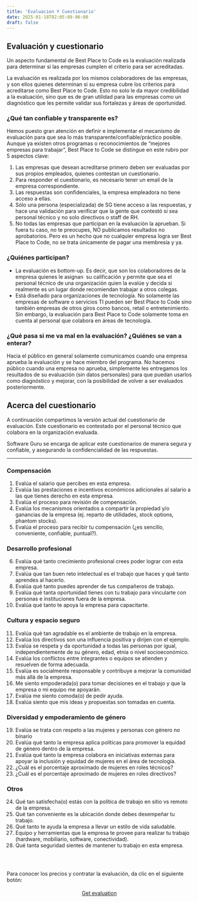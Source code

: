 ```yaml
---
title: 'Evaluacion Y Cuestionario'
date: 2025-01-18T02:05:09-06:00
draft: false
---
```


## Evaluación y cuestionario

<p>Un aspecto fundamental de Best Place to Code es la evaluación realizada para determinar si las empresas cumplen el criterio para ser acreditadas.</p>

<p>La evaluación es realizada por los mismos colaboradores de las empresas, y son ellos quienes determinan si su empresa cubre los criterios para acreditarse como Best Place to Code. Esto no solo le da mayor credibilidad a la evaluación, sino que es de gran utilidad para las empresas como un diagnóstico que les permite validar sus fortalezas y áreas de oportunidad.</p>

<h3>¿Qué tan confiable y transparente es?</h3>

<p>Hemos puesto gran atención en definir e implementar el mecanismo de evaluación para que sea lo más transparente/confiable/práctico posible. Aunque ya existen otros programas o reconocimientos de “mejores empresas para trabajar”, Best Place to Code se distingue en este rubro por 5 aspectos clave:&nbsp;</p>

<ol>
	<li>Las empresas que desean acreditarse primero deben ser evaluadas por sus propios empleados, quienes contestan un cuestionario.</li>
	<li>Para responder el cuestionario, es necesario tener un email de la empresa correspondiente.</li>
	<li>Las respuestas son confidenciales, la empresa empleadora no tiene acceso a ellas.</li>
	<li>Sólo una persona (especializada) de SG tiene acceso a las respuestas, y hace una validación para verificar que la gente que contestó sí sea personal técnico y no solo directivos o staff de RH.</li>
	<li>No todas las empresas que participan en la evaluación la aprueban. Si fuera tu caso, no te preocupes, NO publicamos resultados no aprobatorios. Pero es un hecho que no cualquier empresa logra ser Best Place to Code, no se trata únicamente de pagar una membresía y ya.</li>
</ol>

<h3>¿Quiénes participan?</h3>

<ul>
	<li>La evaluación es bottom-up. Es decir, que son los colaboradores de la empresa quienes le asignan&nbsp; su calificación y permite que sea el personal técnico de una organización quien la evalúe y decida si realmente es un lugar donde recomiendan trabajar a otros colegas.</li>
	<li>Está diseñado para organizaciones de tecnología. No solamente las empresas de software o servicios TI pueden ser Best Place to Code sino también empresas de otros giros como bancos, retail o entretenimiento. Sin embargo, la evaluación para Best Place to Code solamente toma en cuenta al personal que colabora en áreas de tecnología.</li>
</ul>

<h3>¿Qué pasa si me va mal en la evaluación? ¿Quiénes se van a enterar?</h3>

<p>Hacia el público en general solamente comunicamos cuando una empresa aprueba la evaluación y se hace miembro del programa. No hacemos público cuando una empresa no aprueba, simplemente les entregamos los resultados de su evaluación (sin datos personales) para que puedan usarlos como diagnóstico y mejorar, con la posibilidad de volver a ser evaluados posteriormente.</p>

<h2>Acerca del cuestionario</h2>

<p>A continuación compartimos la versión actual del cuestionario de evaluación. Este cuestionario es contestado por el personal técnico que colabora en la organización evaluada.</p>

<p>Software Guru se encarga de aplicar este cuestionarios de manera segura y confiable, y asegurando la confidencialidad de las respuestas.</p>

<hr />
<h3>Compensación</h3>

<ol>
	<li>Evalúa el salario que percibes en esta empresa.</li>
	<li>Evalúa las prestaciones e incentivos económicos adicionales al salario a las que tienes derecho en esta empresa.</li>
	<li>Evalúa el proceso para revisión de compensación.</li>
	<li>Evalúa los mecanismos orientados a compartir la propiedad y/o ganancias de la empresa (ej. reparto de utilidades, stock options, phantom stocks).</li>
	<li>Evalúa el proceso para recibir tu compensación (¿es sencillo, conveniente, confiable, puntual?).</li>
</ol>

<h3>Desarrollo profesional</h3>

<ol start="6">
	<li>Evalúa qué tanto crecimiento profesional crees poder lograr con esta empresa.</li>
	<li>Evalúa que tan buen reto intelectual es el trabajo que haces y qué tanto aprendes al hacerlo.</li>
	<li>Evalúa qué tanto puedes aprender de tus compañeros de trabajo.</li>
	<li>Evalúa qué tanta oportunidad tienes con tu trabajo para vincularte con personas e instituciones fuera de la empresa.</li>
	<li>Evalúa qué tanto te apoya la empresa para capacitarte.</li>
</ol>

<h3>Cultura y espacio seguro</h3>

<ol start="11">
	<li>Evalúa qué tan agradable es el ambiente de trabajo en la empresa.</li>
	<li>Evalúa los directivos son una influencia positiva y dirijen con el ejemplo.</li>
	<li>Evalúa se respeta y da oportunidad a todas las personas por igual, independientemente de su género, edad, etnia o nivel socioeconómico.</li>
	<li>Evalúa los conflictos entre integrantes o equipos se atienden y resuelven de forma adecuada.</li>
	<li>Evalúa es socialmente responsable y contribuye a mejorar la comunidad más allá de la empresa.</li>
	<li>Me siento empoderada(o) para tomar decisiones en el trabajo y que la empresa o mi equipo me apoyarán.</li>
	<li>Evalúa me siento comoda(o) de pedir ayuda.</li>
	<li>Evalúa siento que mis ideas y propuestas son tomadas en cuenta.</li>
</ol>

<h3>Diversidad y empoderamiento de género</h3>

<ol start="19">
	<li>Evalúa se trata con respeto a las mujeres y personas con género no binario</li>
	<li>Evalúa qué tanto la empresa aplica políticas para promover la equidad de género dentro de la empresa.</li>
	<li>Evalúa qué tanto la empresa colabora en iniciativas externas para apoyar la inclusión y equidad de mujeres en el área de tecnología.</li>
	<li>¿Cuál es el porcentaje aproximado de mujeres en roles técnicos?</li>
	<li>¿Cuál es el porcentaje aproximado de mujeres en roles directivos?</li>
</ol>

<h3>Otros</h3>

<ol start="24">
	<li>Qué tan satisfecha(o) estás con la política de trabajo en sitio vs remoto de la empresa.</li>
	<li>Qué tan conveniente es la ubicación donde debes desempeñar tu trabajo.</li>
	<li>Qué tanto te ayuda la empresa a llevar un estilo de vida saludable.</li>
	<li>Equipo y herramientas que la empresa te provee para realizar tu trabajo (hardware, mobiliario, software, conectividad).</li>
	<li>Qué tanta seguridad sientes de mantener tu trabajo en esta empresa.</li>
</ol>

<h3>&nbsp;</h3>

<p>Para conocer los precios y contratar la evaluación, da clic en el siguiente botón:</p>

<p style="text-align: center; line-height: 200%"><a class="button" href="https://tienda.sg.com.mx/product/bp2c-evaluacion/" style="padding: 20px;">Get evaluation</a></p>

<p>&nbsp;</p>

